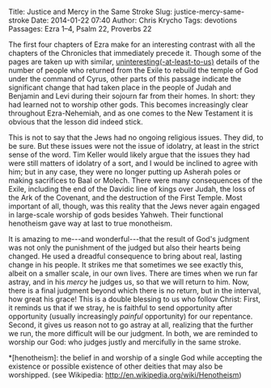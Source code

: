 Title: Justice and Mercy in the Same Stroke
Slug: justice-mercy-same-stroke
Date: 2014-01-22 07:40
Author: Chris Krycho
Tags: devotions
Passages: Ezra 1–4, Psalm 22, Proverbs 22
<!--Template: devotions-->

The first four chapters of Ezra make for an interesting contrast with all the chapters of the Chronicles that immediately precede it. Though some of the pages are taken up with similar, [uninteresting(-at-least-to-us)](/2014/grappling-with-genealogies/) details of the number of people who returned from the Exile to rebuild the temple of God under the command of Cyrus, other parts of this passage indicate the significant change that had taken place in the people of Judah and Benjamin and Levi during their sojourn far from their homes. In short: they had learned not to worship other gods. This becomes increasingly clear throughout Ezra-Nehemiah, and as one comes to the New Testament it is obvious that the lesson did indeed stick.

This is not to say that the Jews had no ongoing religious issues. They did, to be sure. But these issues were not the issue of idolatry, at least in the strict sense of the word. Tim Keller would likely argue that the issues they had were still matters of idolatry of a sort, and I would be inclined to agree with him; but in any case, they were no longer putting up Asherah poles or making sacrifices to Baal or Molech. There were many consequences of the Exile, including the end of the Davidic line of kings over Judah, the loss of the Ark of the Covenant, and the destruction of the First Temple. Most important of all, though, was this reality that the Jews never again engaged in large-scale worship of gods besides Yahweh. Their functional henotheism gave way at last to true monotheism.

It is amazing to me---and wonderful---that the result of God's judgment was not only the punishment of the judged but also their hearts being changed. He used a dreadful consequence to bring about real, lasting change in his people. It strikes me that sometimes we see exactly this, albeit on a smaller scale, in our own lives. There are times when we run far astray, and in his *mercy* he judges us, so that we will return to him. Now, there is a final judgment beyond which there is no return, but in the interval, how great his grace! This is a double blessing to us who follow Christ: First, it reminds us that if we stray, he is faithful to send opportunity after opportunity (usually increasingly *painful* opportunity) for our repentance. Second, it gives us reason not to go astray at all, realizing that the further we run, the more difficult will be our judgment. In both, we are reminded to worship our God: who judges justly and mercifully in the same stroke.

*[henotheism]: the belief in and worship of a single God while accepting the existence or possible existence of other deities that may also be worshipped. (see Wikipedia: http://en.wikipedia.org/wiki/Henotheism)